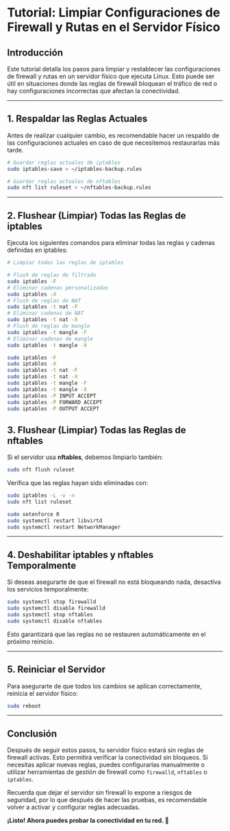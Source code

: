 # Tutorial: Limpiar Configuraciones de Firewall y Rutas en el Servidor Físico

## Introducción
Este tutorial detalla los pasos para limpiar y restablecer las configuraciones de firewall y rutas en un servidor físico que ejecuta Linux. Esto puede ser útil en situaciones donde las reglas de firewall bloquean el tráfico de red o hay configuraciones incorrectas que afectan la conectividad.

---

## 1. Respaldar las Reglas Actuales
Antes de realizar cualquier cambio, es recomendable hacer un respaldo de las configuraciones actuales en caso de que necesitemos restaurarlas más tarde.

```bash
# Guardar reglas actuales de iptables
sudo iptables-save > ~/iptables-backup.rules

# Guardar reglas actuales de nftables
sudo nft list ruleset > ~/nftables-backup.rules
```

---

## 2. Flushear (Limpiar) Todas las Reglas de iptables
Ejecuta los siguientes comandos para eliminar todas las reglas y cadenas definidas en iptables:

```bash
# Limpiar todas las reglas de iptables

# Flush de reglas de filtrado
sudo iptables -F  
# Eliminar cadenas personalizadas
sudo iptables -X  
# Flush de reglas de NAT
sudo iptables -t nat -F  
# Eliminar cadenas de NAT
sudo iptables -t nat -X
# Flush de reglas de mangle
sudo iptables -t mangle -F  
# Eliminar cadenas de mangle
sudo iptables -t mangle -X  

```

```bash
sudo iptables -F
sudo iptables -X
sudo iptables -t nat -F
sudo iptables -t nat -X
sudo iptables -t mangle -F
sudo iptables -t mangle -X
sudo iptables -P INPUT ACCEPT
sudo iptables -P FORWARD ACCEPT
sudo iptables -P OUTPUT ACCEPT
```




## 3. Flushear (Limpiar) Todas las Reglas de nftables
Si el servidor usa **nftables**, debemos limpiarlo también:

```bash
sudo nft flush ruleset
```

Verifica que las reglas hayan sido eliminadas con:

```bash
sudo iptables -L -v -n
sudo nft list ruleset

sudo setenforce 0
sudo systemctl restart libvirtd
sudo systemctl restart NetworkManager

```

---

## 4. Deshabilitar iptables y nftables Temporalmente
Si deseas asegurarte de que el firewall no está bloqueando nada, desactiva los servicios temporalmente:

```bash
sudo systemctl stop firewalld
sudo systemctl disable firewalld
sudo systemctl stop nftables
sudo systemctl disable nftables
```

Esto garantizará que las reglas no se restauren automáticamente en el próximo reinicio.

---

## 5. Reiniciar el Servidor
Para asegurarte de que todos los cambios se aplican correctamente, reinicia el servidor físico:

```bash
sudo reboot
```

---

## Conclusión
Después de seguir estos pasos, tu servidor físico estará sin reglas de firewall activas. Esto permitirá verificar la conectividad sin bloqueos. Si necesitas aplicar nuevas reglas, puedes configurarlas manualmente o utilizar herramientas de gestión de firewall como `firewalld`, `nftables` o `iptables`.

Recuerda que dejar el servidor sin firewall lo expone a riesgos de seguridad, por lo que después de hacer las pruebas, es recomendable volver a activar y configurar reglas adecuadas.

**¡Listo! Ahora puedes probar la conectividad en tu red. 🚀**

